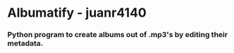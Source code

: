 # Albumatify - juanr4140
### Python program to create albums out of .mp3's by editing their metadata.
